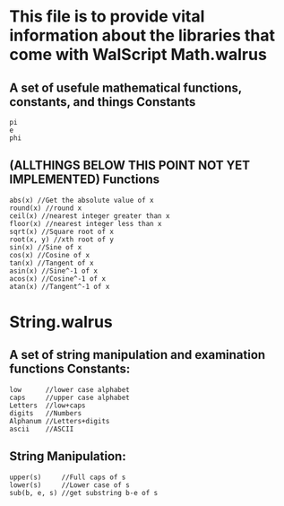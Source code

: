 This file is to provide vital information about the libraries that come with WalScript
Math.walrus
===========
A set of usefule mathematical functions, constants, and things
Constants
---------
```
pi
e
phi
```
(ALLTHINGS BELOW THIS POINT NOT YET IMPLEMENTED)
Functions
---------
```
abs(x) //Get the absolute value of x
round(x) //round x
ceil(x) //nearest integer greater than x
floor(x) //nearest integer less than x
sqrt(x) //Square root of x
root(x, y) //xth root of y
sin(x) //Sine of x
cos(x) //Cosine of x
tan(x) //Tangent of x
asin(x) //Sine^-1 of x
acos(x) //Cosine^-1 of x
atan(x) //Tangent^-1 of x
```

String.walrus
=============
A set of string manipulation and examination functions
Constants:
----------
```
low      //lower case alphabet
caps     //upper case alphabet
Letters  //low+caps
digits   //Numbers
Alphanum //Letters+digits
ascii    //ASCII
```
String Manipulation:
--------------------
```
upper(s)     //Full caps of s
lower(s)     //Lower case of s
sub(b, e, s) //get substring b-e of s
```
